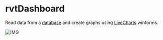 # rvtDashboard

Read data from a [database](https://remotemysql.com/) and create graphs using [LiveCharts](https://lvcharts.net/) winforms.

![IMG](https://i.imgur.com/7wPWC3o.png)

